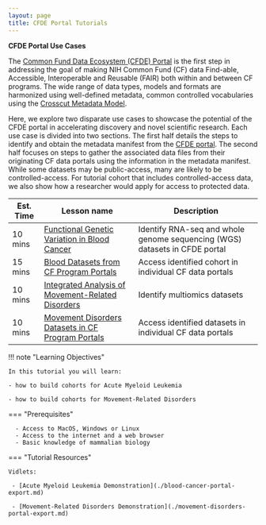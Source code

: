 ```yaml
---
layout: page
title: CFDE Portal Tutorials
---
```


**CFDE Portal Use Cases**

The [Common Fund Data Ecosystem (CFDE) Portal](https://app.nih-cfde.org) is the first step in addressing the goal of making NIH Common Fund (CF) data Find-able, Accessible, Interoperable and Reusable (FAIR) both within and between CF programs. The wide range of data types, models and formats are harmonized using well-defined metadata, common controlled vocabularies using the [Crosscut Metadata Model](https://cfde-published-documentation.readthedocs-hosted.com/en/latest/).

Here, we explore two disparate use cases to showcase the potential of the CFDE portal in accelerating discovery and novel scientific research. Each use case is divided into two sections. The first half details the steps to identify and obtain the metadata manifest from the [CFDE portal](https://app.nih-cfde.org). The second half focuses on steps to gather the associated data files from their originating CF data portals using the information in the metadata manifest. While some datasets may be public-access, many are likely to be controlled-access. For tutorial cohort that includes controlled-access data, we also show how a researcher would apply for access to protected data.

Est. Time | Lesson name | Description
--- | --- | ---
10 mins | [Functional Genetic Variation in Blood Cancer](./Blood-Cancer/blood-cancer-portal-export.md) | Identify RNA-seq and whole genome sequencing (WGS) datasets in CFDE portal
15 mins | [Blood Datasets from CF Program Portals](./Blood-Cancer/blood-cancer-data-access.md) | Access identified cohort in individual CF data portals
10 mins | [Integrated Analysis of Movement-Related Disorders](./movement-disorders-portal-export.md) | Identify multiomics datasets
10 mins | [Movement Disorders Datasets in CF Program Portals](./movement-disorders-data-access.md) | Access identified datasets in individual CF data portals

!!! note "Learning Objectives"

    In this tutorial you will learn:

    - how to build cohorts for Acute Myeloid Leukemia

    - how to build cohorts for Movement-Related Disorders

=== "Prerequisites"

      - Access to MacOS, Windows or Linux
      - Access to the internet and a web browser
      - Basic knowledge of mammalian biology


=== "Tutorial Resources"

    Vidlets:

     - [Acute Myeloid Leukemia Demonstration](./blood-cancer-portal-export.md)

     - [Movement-Related Disorders Demonstration](./movement-disorders-portal-export.md)

